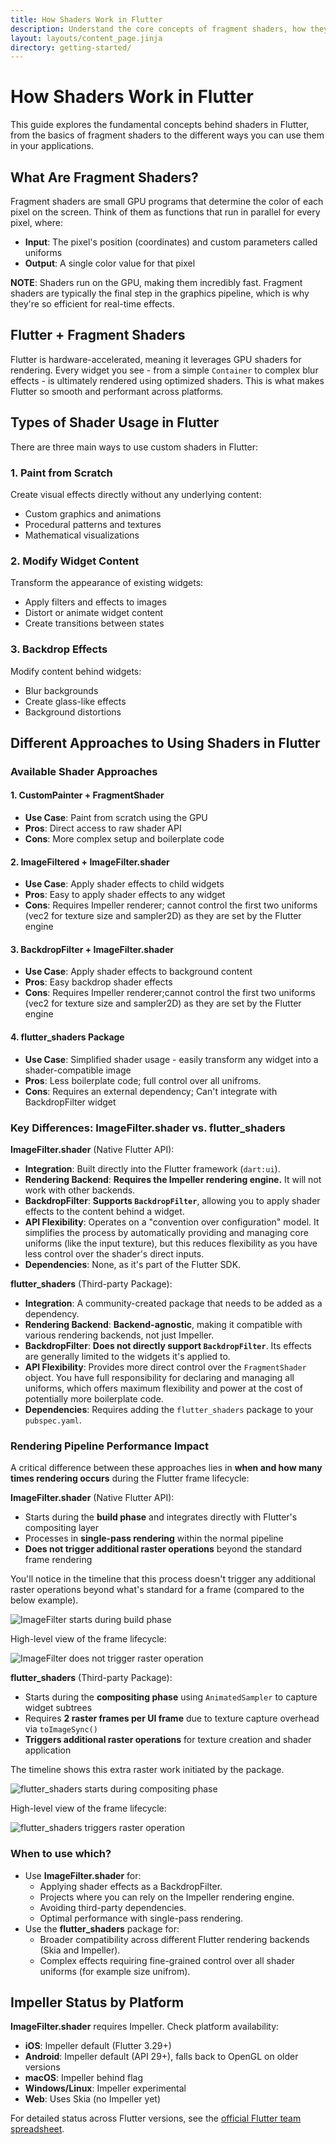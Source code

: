 ```yaml
---
title: How Shaders Work in Flutter
description: Understand the core concepts of fragment shaders, how they integrate with Flutter, and the different rendering approaches available.
layout: layouts/content_page.jinja
directory: getting-started/
---
```


# How Shaders Work in Flutter
This guide explores the fundamental concepts behind shaders in Flutter, from the basics of fragment shaders to the different ways you can use them in your applications.

## What Are Fragment Shaders?
Fragment shaders are small GPU programs that determine the color of each pixel on the screen. Think of them as functions that run in parallel for every pixel, where:

- **Input**: The pixel's position (coordinates) and custom parameters called uniforms
- **Output**: A single color value for that pixel

**NOTE**: Shaders run on the GPU, making them incredibly fast. Fragment shaders are typically the final step in the graphics pipeline, which is why they're so efficient for real-time effects.

## Flutter + Fragment Shaders
Flutter is hardware-accelerated, meaning it leverages GPU shaders for rendering. Every widget you see - from a simple `Container` to complex blur effects - is ultimately rendered using optimized shaders. This is what makes Flutter so smooth and performant across platforms.

## Types of Shader Usage in Flutter
There are three main ways to use custom shaders in Flutter:

### 1. Paint from Scratch
Create visual effects directly without any underlying content:
- Custom graphics and animations
- Procedural patterns and textures
- Mathematical visualizations

### 2. Modify Widget Content
Transform the appearance of existing widgets:
- Apply filters and effects to images
- Distort or animate widget content
- Create transitions between states

### 3. Backdrop Effects
Modify content behind widgets:
- Blur backgrounds
- Create glass-like effects
- Background distortions

## Different Approaches to Using Shaders in Flutter

### Available Shader Approaches

#### 1. CustomPainter + FragmentShader
- **Use Case**: Paint from scratch using the GPU
- **Pros**: Direct access to raw shader API
- **Cons**: More complex setup and boilerplate code

#### 2. ImageFiltered + ImageFilter.shader
- **Use Case**: Apply shader effects to child widgets
- **Pros**: Easy to apply shader effects to any widget
- **Cons**: Requires Impeller renderer; cannot control the first two uniforms (vec2 for texture size and sampler2D) as they are set by the Flutter engine

#### 3. BackdropFilter + ImageFilter.shader
- **Use Case**: Apply shader effects to background content
- **Pros**: Easy backdrop shader effects
- **Cons**: Requires Impeller renderer;cannot control the first two uniforms (vec2 for texture size and sampler2D) as they are set by the Flutter engine

#### 4. flutter_shaders Package
- **Use Case**: Simplified shader usage - easily transform any widget into a shader-compatible image
- **Pros**: Less boilerplate code; full control over all unifroms.
- **Cons**: Requires an external dependency; Can't integrate with BackdropFilter widget


### Key Differences: ImageFilter.shader vs. flutter_shaders

**ImageFilter.shader** (Native Flutter API):

*   **Integration**: Built directly into the Flutter framework (`dart:ui`).
*   **Rendering Backend**: **Requires the Impeller rendering engine.** It will not work with other backends.
*   **BackdropFilter**: **Supports `BackdropFilter`**, allowing you to apply shader effects to the content behind a widget.
*   **API Flexibility**: Operates on a "convention over configuration" model. It simplifies the process by automatically providing and managing core uniforms (like the input texture), but this reduces flexibility as you have less control over the shader's direct inputs.
*   **Dependencies**: None, as it's part of the Flutter SDK.

**flutter_shaders** (Third-party Package):

*   **Integration**: A community-created package that needs to be added as a dependency.
*   **Rendering Backend**: **Backend-agnostic**, making it compatible with various rendering backends, not just Impeller.
*   **BackdropFilter**: **Does not directly support `BackdropFilter`**. Its effects are generally limited to the widgets it's applied to.
*   **API Flexibility**: Provides more direct control over the `FragmentShader` object. You have full responsibility for declaring and managing all uniforms, which offers maximum flexibility and power at the cost of potentially more boilerplate code.
*   **Dependencies**: Requires adding the `flutter_shaders` package to your `pubspec.yaml`.

### Rendering Pipeline Performance Impact
A critical difference between these approaches lies in **when and how many times rendering occurs** during the Flutter frame lifecycle:

**ImageFilter.shader** (Native Flutter API):
- Starts during the **build phase** and integrates directly with Flutter's compositing layer
- Processes in **single-pass rendering** within the normal pipeline
- **Does not trigger additional raster operations** beyond the standard frame rendering

You'll notice in the timeline that this process doesn't trigger any additional raster operations beyond what's standard for a frame (compared to the below example).

![ImageFilter starts during build phase](using_image_filter_starts_during_build_phase.png)

High-level view of the frame lifecycle:

![ImageFilter does not trigger raster operation](using_image_filter_starts_during_build_phase_and_does_not_trigger_raster_operation.png)

**flutter_shaders** (Third-party Package):
- Starts during the **compositing phase** using `AnimatedSampler` to capture widget subtrees
- Requires **2 raster frames per UI frame** due to texture capture overhead via `toImageSync()`
- **Triggers additional raster operations** for texture creation and shader application

The timeline shows this extra raster work initiated by the package.

![flutter_shaders starts during compositing phase](/getting-started/using_flutter_shaders_starts_during_compositing_phase.png)

High-level view of the frame lifecycle:

![flutter_shaders triggers raster operation](/getting-started/using_flutter_shaders_starts_during_compositing_phase_and_does_trigger_raster_operation.png)

### When to use which?
*   Use **ImageFilter.shader** for:
    *   Applying shader effects as a BackdropFilter.
    *   Projects where you can rely on the Impeller rendering engine.
    *   Avoiding third-party dependencies.
    *   Optimal performance with single-pass rendering.
*   Use the **flutter_shaders** package for:
    *   Broader compatibility across different Flutter rendering backends (Skia and Impeller).
    *   Complex effects requiring fine-grained control over all shader uniforms (for example size unifrom).

## Impeller Status by Platform
**ImageFilter.shader** requires Impeller. Check platform availability:

- **iOS**: Impeller default (Flutter 3.29+)
- **Android**: Impeller default (API 29+), falls back to OpenGL on older versions
- **macOS**: Impeller behind flag
- **Windows/Linux**: Impeller experimental
- **Web**: Uses Skia (no Impeller yet)

For detailed status across Flutter versions, see the [official Flutter team spreadsheet](https://docs.google.com/spreadsheets/d/1AebMvprRkxP-D6ndx920lbvDBbhg-sNNRJ64XY2P2t0/edit?gid=0#gid=0).
